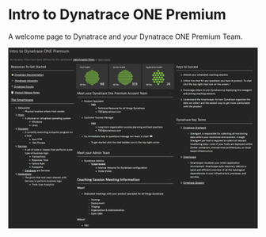 # Intro to Dynatrace ONE Premium
A welcome page to Dynatrace and your Dynatrace ONE Premium Team.

![Intro to Dynatrace ONE Premium](IntroToDynatraceONEPremium.jpg)
